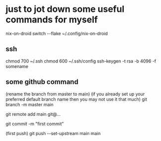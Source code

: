# just to jot down some useful commands for myself

nix-on-droid switch --flake ~/.config/nix-on-droid

## ssh
chmod 700 ~/.ssh
chmod 600 ~/.ssh/config
ssh-keygen -t rsa -b 4096 -f somename



## some github command

(rename the branch from master to main)
(if you already set up your preferred default branch name then you may not use it that much)
git branch -m master main

git remote add main git@...

git commit -m "first commit"

(first push)
git push --set-upstream main main


